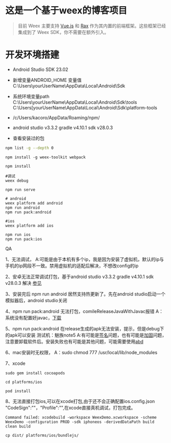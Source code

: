 # 这是一个基于weex的博客项目

>目前 Weex 主要支持 [Vue.js](https://weex.apache.org/zh/guide/use-vue-in-weex.html?spm=a2c7j.-zh-guide-front-end-frameworks.0.0.49c4400eAWFXh9) 和 [Rax](https://alibaba.github.io/rax/?spm=a2c7j.-zh-guide-front-end-frameworks.0.0.49c4400eAWFXh9) 作为其内置的前端框架。这些框架已经集成到了 Weex SDK，你不需要在额外引入。



# 开发环境搭建

* Android Studio SDK 23.02
* 新增变量ANDROID_HOME 变量值 C:\Users\yourUserName\AppData\Local\Android\Sdk
* 系统环境变量path C:\Users\yourUserName\AppData\Local\Android\Sdk\tools C:\Users\[yourUserName\AppData\Local\Android\Sdk\platform-tools
* /c/Users/kacoro/AppData/Roaming/npm/
* android studio v3.3.2 gradle v4.10.1 sdk v28.0.3

* 查看安装过的包
``` bash
npm list -g --depth 0
```
```
npm install -g weex-toolkit webpack 

npm install

#调试
weex debug

npm run serve

# android
weex platform add android
npm run android
npm run pack:android

#ios
weex platform add ios

npm run ios
npm run pack:ios
```

QA

1、无法调试，
A:可能是由于本机有多个ip，我是因为安装了虚拟机，默认的ip与手机的ip网段不一致。禁用虚拟机的适配后解决，不想改config的ip

2、安卓无法正常调试打包，基于android studio v3.3.2 gradle v4.10.1 sdk v28.0.3 解决 [参见](https://www.cnblogs.com/chaichai/p/10087673.html)

3、安装完后 npm run android 居然支持热更新了。先在android studio启动一个模拟器后，android studio关闭

4、npm run pack:android 无法打包，comileReleaseJavaWithJavac报错
A：系统没有配置好javac，[下载](https://download.oracle.com/otn-pub/java/jdk/8u201-b09/42970487e3af4f5aa5bca3f542482c60/jdk-8u201-windows-x64.exe?AuthParam=1553078333_fe4ae5e2ccad0c6e5ba406517c35137e)

5、npm run pack:android 在release生成的apk无法安装，提示，但是debug下的apk可以安装 测试机：魅族note5
A:有可能是[签名]()问题，也有可能是[加固](http://jiagu.360.cn/#/global/download)问题，注意要卸载软件后。安装失败也有可能是其他问题，可能需要使用[abd](https://www.jianshu.com/p/f69dc25c56f2)

6、mac安装时无权限，
A：sudo chmod 777 /usr/local/lib/node_modules

7、xcode

```
sudo gem install cocoapods

cd platforms/ios

pod install
```

8、无法直接打包ios,可以在xcode打包,由于还不会正确配置ios.config.json "CodeSign":""，"Profile":"",在xcode直接真机调试，打包完成。
```
Command failed: xcodebuild -workspace WeexDemo.xcworkspace -scheme WeexDemo -configuration PROD -sdk iphoneos -derivedDataPath build clean build

cp dist/ platforms/ios/bundlejs/
```